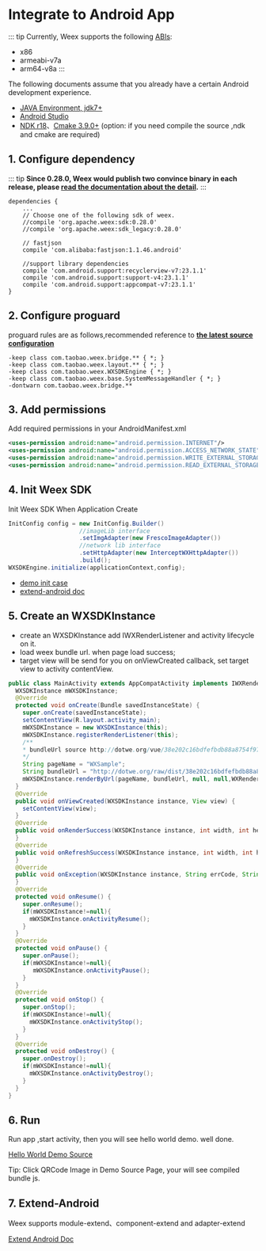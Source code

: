 # Integrate to Android App
::: tip
Currently, Weex supports the following [ABIs](https://developer.android.com/ndk/guides/abis.html):
* x86
* armeabi-v7a
* arm64-v8a
:::

The following documents assume that you already have a certain Android development experience.

- [JAVA Environment, jdk7+](https://www.oracle.com/technetwork/java/javase/downloads/index.html)
- [Android Studio](https://developer.android.com/training/basics/firstapp/)
- [NDK r18](https://developer.android.com/ndk/)、[Cmake 3.9.0+](https://cmake.org/download/) (option: if you need compile the source ,ndk and cmake are required)


## 1. Configure dependency 

::: tip
**Since 0.28.0, Weex would publish two convince binary in each release, please [read the documentation about the detail](../../download/major_change.html).**
:::

```
dependencies {
    ...
    // Choose one of the following sdk of weex.
    //compile 'org.apache.weex:sdk:0.28.0'
    //compile 'org.apache.weex:sdk_legacy:0.28.0'

    // fastjson
    compile 'com.alibaba:fastjson:1.1.46.android'

    //support library dependencies
    compile 'com.android.support:recyclerview-v7:23.1.1'
    compile 'com.android.support:support-v4:23.1.1'
    compile 'com.android.support:appcompat-v7:23.1.1'
}
```

## 2. Configure proguard

proguard rules are as follows,recommended reference to [__the latest source configuration__](https://github.com/apache/incubator-weex/blob/master/android/sdk/proguard-rules.pro)

```
-keep class com.taobao.weex.bridge.** { *; }
-keep class com.taobao.weex.layout.** { *; }
-keep class com.taobao.weex.WXSDKEngine { *; }
-keep class com.taobao.weex.base.SystemMessageHandler { *; }
-dontwarn com.taobao.weex.bridge.**
```

## 3. Add permissions 

Add required permissions in your AndroidManifest.xml

```xml
<uses-permission android:name="android.permission.INTERNET"/>
<uses-permission android:name="android.permission.ACCESS_NETWORK_STATE"/>
<uses-permission android:name="android.permission.WRITE_EXTERNAL_STORAGE"/>
<uses-permission android:name="android.permission.READ_EXTERNAL_STORAGE"/>
```

## 4. Init Weex SDK

Init Weex SDK When Application Create

```java
InitConfig config = new InitConfig.Builder()
					//imageLib interface 
    				.setImgAdapter(new FrescoImageAdapter())
    				//network lib interface
    				.setHttpAdapter(new InterceptWXHttpAdapter())
    				.build();
WXSDKEngine.initialize(applicationContext,config);
```

- [demo init case](https://github.com/apache/incubator-weex/blob/master/android/playground/app/src/main/java/com/alibaba/weex/WXApplication.java)
- [extend-android doc](/guide/extend/extend-android.html)


## 5. Create an WXSDKInstance

- create an WXSDKInstance add IWXRenderListener and activity lifecycle on it. 
- load weex bundle url. when  page load success; 
- target view will be send for you on  onViewCreated callback, set target view to activity contentView.

```java
public class MainActivity extends AppCompatActivity implements IWXRenderListener {
  WXSDKInstance mWXSDKInstance;
  @Override
  protected void onCreate(Bundle savedInstanceState) {
    super.onCreate(savedInstanceState);
    setContentView(R.layout.activity_main);
    mWXSDKInstance = new WXSDKInstance(this);
    mWXSDKInstance.registerRenderListener(this);
    /**
    * bundleUrl source http://dotwe.org/vue/38e202c16bdfefbdb88a8754f975454c
    */
    String pageName = "WXSample";
    String bundleUrl = "http://dotwe.org/raw/dist/38e202c16bdfefbdb88a8754f975454c.bundle.wx";
    mWXSDKInstance.renderByUrl(pageName, bundleUrl, null, null,WXRenderStrategy.APPEND_ASYNC);
  }
  @Override
  public void onViewCreated(WXSDKInstance instance, View view) {
    setContentView(view);
  }
  @Override
  public void onRenderSuccess(WXSDKInstance instance, int width, int height) {
  }
  @Override
  public void onRefreshSuccess(WXSDKInstance instance, int width, int height) {
  }
  @Override
  public void onException(WXSDKInstance instance, String errCode, String msg) {
  }
  @Override
  protected void onResume() {
    super.onResume();
    if(mWXSDKInstance!=null){
      mWXSDKInstance.onActivityResume();
    }
  }
  @Override
  protected void onPause() {
    super.onPause();
    if(mWXSDKInstance!=null){
       mWXSDKInstance.onActivityPause();
    }
  }
  @Override
  protected void onStop() {
    super.onStop();
    if(mWXSDKInstance!=null){
      mWXSDKInstance.onActivityStop();
    }
  }
  @Override
  protected void onDestroy() {
    super.onDestroy();
    if(mWXSDKInstance!=null){
      mWXSDKInstance.onActivityDestroy();
    }
  }
}
```

## 6. Run

Run app ,start activity, then you will see hello world demo. well done.

[Hello World Demo Source](http://dotwe.org/vue/38e202c16bdfefbdb88a8754f975454c)

Tip: Click QRCode Image in Demo Source Page, your will see compiled bundle js.

## 7. Extend-Android 

Weex supports module-extend、component-extend and adapter-extend

[Extend Android Doc](/guide/extend/extend-android.html)


